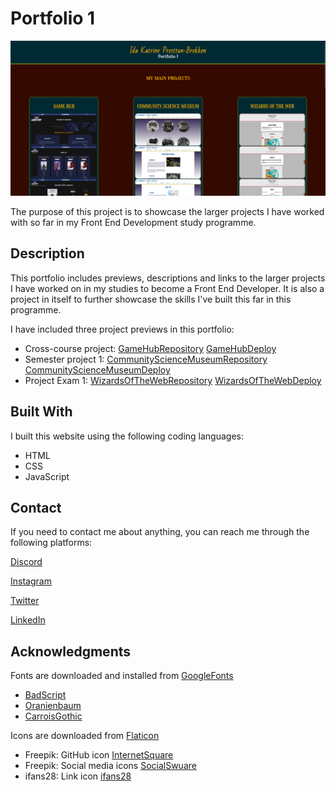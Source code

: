 # Portfolio 1

![image](visuals/portfolio-index.png)

The purpose of this project is to showcase the larger projects I have worked with so far in my Front End Development study programme.

## Description

This portfolio includes previews, descriptions and links to the larger projects I have worked on in my studies to become a Front End Developer. It is also a project in itself to further showcase the skills I've built this far in this programme.

I have included three project previews in this portfolio:

- Cross-course project: [GameHubRepository](https://github.com/Prebre/2021-10-04_Ida-Katrine-Presttun-Brekken-MA-3_fp) [GameHubDeploy](https://2021-10-04-ikpb-ma3-fp.netlify.app/)
- Semester project 1: [CommunityScienceMuseumRepository](https://github.com/Prebre/2021-12-06_Ida-Katrine-Presttun-Brekken_SP1-fp) [CommunityScienceMuseumDeploy](https://2021-12-06-ida-katrine-presttun-brekken-sp1-fp.netlify.app/)
- Project Exam 1: [WizardsOfTheWebRepository](https://github.com/Noroff-FEU-Assignments/project-exam-1-Prebre) [WizardsOfTheWebDeploy](https://project-exam-ikpb.netlify.app/)

## Built With

I built this website using the following coding languages:

- HTML
- CSS
- JavaScript

## Contact

If you need to contact me about anything, you can reach me through the following platforms:

[Discord](https://discord.com/channels/@svevngjengar#4627)

[Instagram](http://instagram.com/prebredev)

[Twitter](https://twitter.com/Ribbon_Blues)

[LinkedIn](http://linkedin.com/in/ida-katrine-presttun-brekken-aa2659206)

## Acknowledgments

Fonts are downloaded and installed from [GoogleFonts](https://fonts.google.com/)

- [BadScript](https://fonts.google.com/specimen/Bad+Script?query=bad+script)
- [Oranienbaum](https://fonts.google.com/specimen/Oranienbaum?query=oranienbaum)
- [CarroisGothic](https://fonts.google.com/specimen/Carrois+Gothic?query=carrois)

Icons are downloaded from [Flaticon](https://www.flaticon.com/)

- Freepik: GitHub icon [InternetSquare](https://www.flaticon.com/packs/internet-67)
- Freepik: Social media icons [SocialSwuare](https://www.flaticon.com/packs/social-37)
- ifans28: Link icon [ifans28](https://www.flaticon.com/packs/interface-basic-10)
